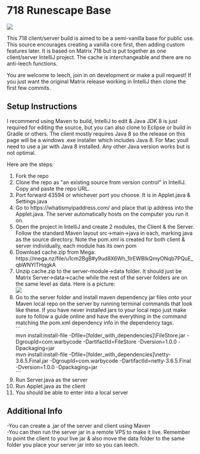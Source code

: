 # 718 Runescape Base
<img src="https://i.gyazo.com/3043a41874f6a791cb2899cb36e794f1.png">
<p>This 718 client/server build is aimed to be a semi-vanilla base for public use. This source encourages creating a vanilla core first, then adding custom features later.
It is based on Matrix 718 but is put together as one client/server IntelliJ project. The cache is interchangeable and there are no anti-leech functions.</p>

You are welcome to leech, join in on development or make a pull request! If you just want the original Matrix release working in IntelliJ then clone the first few commits.

<h2>Setup Instructions</h2>
<p>I recommend using Maven to build, IntelliJ to edit & Java JDK 8 is just required for editing the source, but you can also clone to Eclipse or build in Gradle or others. The client mostly requires Java 8 so the release on this page will be a windows .exe installer which includes Java 8. For Mac youll need to use a jar with Java 8 installed. Any other Java version works but is not optimal.</p> 
<p>Here are the steps:</p>
<ol>
<li>Fork the repo
<li>Clone the repo as "an existing source from version control" in IntelliJ. Copy and paste the repo URL.
<li>Port forward 43594 or whichever port you choose. It is in Applet.java & Settings.java
<li>Go to https://whatismyipaddress.com/ and place that ip address into the Applet.java. The server automatically hosts on the computer you run it on.
<li>Open the project in IntelliJ and create 2 modules, the Client & the Server. Follow the standard Maven layout src->main->java in each, marking java as the source directory.
Note the pom.xml is created for both client & server individually, each module has its own pom
<li>Download cache.zip from Mega: https://mega.nz/file/u1cm2BgB#y9ud8X6Wh_1IrEWBIkQmyONqb7PQuE_qbWNYlTHqgkA
<li>Unzip cache.zip to the server-module->data folder. It should just be Matrix Server->data->cache while the rest of the server folders are on the same level as data. Here is a picture:<br> 
<img src="https://i.gyazo.com/2e95faffe500e88dd3eb5658efe717b7.png">
<li>Go to the server folder and install maven dependency jar files onto your Maven local repo on the server by running terminal commands that look like these. If you have never installed jars to your local repo 
just make sure to follow a guide online and have the everything in the command matching the pom.xml dependency info in the dependency tags.
<br>```<br>
mvn install:install-file -Dfile=[folder_with_dependencies]\FileStore.jar -DgroupId=com.warbycode -DartifactId=FileStore -Dversion=1.0.0 -Dpackaging=jar<br>
mvn install:install-file -Dfile=[folder_with_dependencies]\netty-3.6.5.Final.jar -DgroupId=com.warbycode -DartifactId=netty-3.6.5.Final -Dversion=1.0.0 -Dpackaging=jar
<br>```<br>
<li>Run Server.java as the server
<li>Run Applet.java as the client
<li>You should be able to enter into a local server
</ol>
 <h2>Additional Info</h2>
 -You can create a .jar of the server and client using Maven<br>
 -You can then run the server jar in a remote VPS to make it live. Remember to point the client to your live jar & also move the data folder to the same folder 
 you place your server jar into so you can leech.
